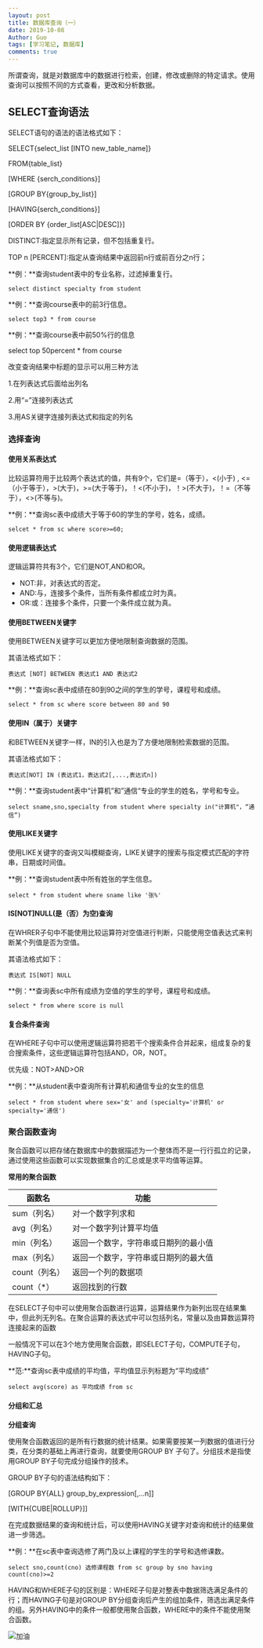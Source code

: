 ```yaml
---
layout: post
title: 数据库查询（一）
date: 2019-10-08
Author: Guo
tags: [学习笔记, 数据库]
comments: true
---
```

所谓查询，就是对数据库中的数据进行检索，创建，修改或删除的特定请求。使用查询可以按照不同的方式查看，更改和分析数据。

<!-- more -->

## SELECT查询语法

SELECT语句的语法的语法格式如下：

SELECT{select_list [INTO new_table_name]}

FROM{table_list}

[WHERE {serch_conditions}]

[GROUP BY{group_by_list}]

[HAVING{serch_conditions}]

[ORDER BY {order_list[ASC|DESC]}]

DISTINCT:指定显示所有记录，但不包括重复行。

TOP n [PERCENT]:指定从查询结果中返回前n行或前百分之n行；

**例：**查询student表中的专业名称，过滤掉重复行。

`select distinct specialty from student`

**例：**查询course表中的前3行信息。

`select top3 * from course`

**例：**查询course表中前50%行的信息

select top 50percent * from course

改变查询结果中标题的显示可以用三种方法

1.在列表达式后面给出列名

2.用“=”连接列表达式

3.用AS关键字连接列表达式和指定的列名

### 选择查询

#### 使用关系表达式

比较运算符用于比较两个表达式的值，共有9个，它们是=（等于），<(小于) , <=（小于等于），>(大于)，>=(大于等于)，！<(不小于)，！>(不大于)，！=（不等于），<>(不等与)。

**例：**查询sc表中成绩大于等于60的学生的学号，姓名，成绩。

`selcet * from sc where score>=60;`

#### 使用逻辑表达式

逻辑运算符共有3个，它们是NOT,AND和OR。

- NOT:非，对表达式的否定。
- AND:与，连接多个条件，当所有条件都成立时为真。
- OR:或：连接多个条件，只要一个条件成立就为真。

#### 使用BETWEEN关键字

使用BETWEEN关键字可以更加方便地限制查询数据的范围。

其语法格式如下：

`表达式 [NOT] BETWEEN 表达式1 AND 表达式2`

**例：**查询sc表中成绩在80到90之间的学生的学号，课程号和成绩。

`select * from sc where score between 80 and 90`

#### 使用IN（属于）关键字

和BETWEEN关键字一样，IN的引入也是为了方便地限制检索数据的范围。

其语法格式如下：

`表达式[NOT] IN (表达式1，表达式2[,...,表达式n])`

**例：**查询student表中“计算机”和”通信“专业的学生的姓名，学号和专业。

`select sname,sno,specialty from student where specialty in("计算机"，“通信”)`

#### 使用LIKE关键字

使用LIKE关键字的查询又叫模糊查询，LIKE关键字的搜索与指定模式匹配的字符串，日期或时间值。

**例：**查询student表中所有姓张的学生信息。

`select * from student where sname like '张%'`

#### IS[NOT]NULL(是（否）为空)查询

在WHRER子句中不能使用比较运算符对空值进行判断，只能使用空值表达式来判断某个列值是否为空值。

其语法格式如下：

`表达式 IS[NOT] NULL`

**例：**查询表sc中所有成绩为空值的学生的学号，课程号和成绩。

`select * from where score is null`

#### 复合条件查询

在WHERE子句中可以使用逻辑运算符把若干个搜索条件合并起来，组成复杂的复合搜索条件，这些逻辑运算符包括AND，OR，NOT。

优先级：NOT>AND>OR

**例：**从student表中查询所有计算机和通信专业的女生的信息

`select * from student where sex='女' and (specialty='计算机' or specialty='通信')`

### 聚合函数查询

聚合函数可以把存储在数据库中的数据描述为一个整体而不是一行行孤立的记录，通过使用这些函数可以实现数据集合的汇总或是求平均值等运算。

**常用的聚合函数**

| 函数名        | 功能                                 |
| ------------- | ------------------------------------ |
| sum（列名）   | 对一个数字列求和                     |
| avg（列名）   | 对一个数字列计算平均值               |
| min（列名）   | 返回一个数字，字符串或日期列的最小值 |
| max（列名）   | 返回一个数字，字符串或日期列的最大值 |
| count（列名） | 返回一个列的数据项                   |
| count（*）    | 返回找到的行数                       |

在SELECT子句中可以使用聚合函数进行运算，运算结果作为新列出现在结果集中，但此列无列名。在聚合运算的表达式中可以包括列名，常量以及由算数运算符连接起来的函数

一般情况下可以在3个地方使用聚合函数，即SELECT子句，COMPUTE子句，HAVING子句。

**范:**查询sc表中成绩的平均值，平均值显示列标题为“平均成绩”

`select avg(score) as 平均成绩 from sc`

#### 分组和汇总

**分组查询**

使用聚合函数返回的是所有行数据的统计结果。如果需要按某一列数据的值进行分类，在分类的基础上再进行查询，就要使用GROUP BY 子句了。分组技术是指使用GROUP BY子句完成分组操作的技术。

GROUP BY子句的语法结构如下：

[GROUP BY{ALL} group_by_expression[,...n]]

[WITH{CUBE|ROLLUP}]]

在完成数据结果的查询和统计后，可以使用HAVING关键字对查询和统计的结果做进一步筛选。

**例：**在sc表中查询选修了两门及以上课程的学生的学号和选修课数。

`select sno,count(cno) 选修课程数 from sc group by sno having count(cno)>=2`

HAVING和WHERE子句的区别是：WHERE子句是对整表中数据筛选满足条件的行；而HAVING子句是对GROUP BY分组查询后产生的组加条件，筛选出满足条件的组。另外HAVING中的条件一般都使用聚合函数，WHERE中的条件不能使用聚合函数。

![加油](http://image.guohuaijian.com/timg.jpg)



